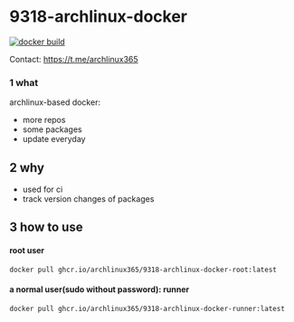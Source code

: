 # 9318-archlinux-docker

[![docker build](https://github.com/archlinux365/9318-archlinux-docker/actions/workflows/docker_build.yml/badge.svg)](https://github.com/archlinux365/9318-archlinux-docker/actions/workflows/docker_build.yml)

Contact: https://t.me/archlinux365

### 1 what

archlinux-based docker: 
* more repos
* some packages 
* update everyday

## 2 why

* used for ci
* track version changes of packages

## 3 how to use

#### root user

```
docker pull ghcr.io/archlinux365/9318-archlinux-docker-root:latest
```
#### a normal user(sudo without password): runner 

```
docker pull ghcr.io/archlinux365/9318-archlinux-docker-runner:latest
```


